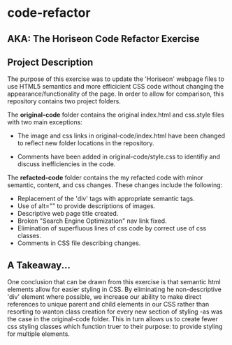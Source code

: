 # code-refactor

<h2>AKA: The Horiseon Code Refactor Exercise</h2>

<h2>Project Description</h2>

The purpose of this exercise was to update the 'Horiseon' webpage files to use HTML5 semantics and more efficicient CSS code without changing the appearance/functionality of the page. In order to allow for comparison, this repository contains two project folders.

The **original-code** folder contains the original index.html and css.style files with two main exceptions:

 * The image and css links in original-code/index.html have been changed to reflect new folder locations in the repository.
 
 * Comments have been added in original-code/style.css to identifiy and discuss inefficiencies in the code.

The **refacted-code** folder contains the my refacted code with minor semantic, content, and css changes. These changes include the following:

* Replacement of the 'div' tags with appropriate semantic tags.
* Use of alt="" to provide descriptions of images.
* Descriptive web page title created.
* Broken "Search Engine Optimization" nav link fixed.
* Elimination of superfluous lines of css code by correct use of css classes.
* Comments in CSS file describing changes.

<h2>A Takeaway...</h2>

One conclusion that can be drawn from this exercise is that semantic html elements allow for easier styling in CSS. By eliminating he non-descriptive 'div' element where possible, we increase our ability to make direct references to unique parent and child elements in our CSS rather than resorting to wanton class creation for every new section of styling -as was the case in the original-code folder. This in turn allows us to create fewer css styling classes which function truer to their purpose: to provide styling for multiple elements. 
